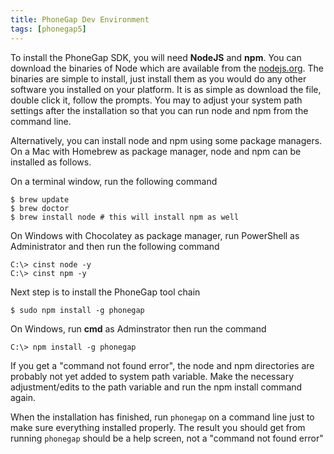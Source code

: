 ```yaml
---
title: PhoneGap Dev Environment
tags: [phonegap5]
---
```



To install the PhoneGap SDK, you will need **NodeJS** and **npm**. You can download the binaries of Node which are available from the [nodejs.org](http://nodejs.org). The binaries are simple to install, just install them as you would do any other software you installed on your platform. It is as simple as download the file, double click it, follow the prompts. You may to adjust your system path settings after the installation so that you can run node and npm from the command line.

Alternatively, you can install node and npm using some package managers. On a Mac with Homebrew as package manager, node and npm can be installed as follows.

On a terminal window, run the following command

~~~
$ brew update
$ brew doctor
$ brew install node # this will install npm as well
~~~

On Windows with Chocolatey as package manager, run PowerShell as Administrator and then run the following command

~~~
C:\> cinst node -y
C:\> cinst npm -y
~~~


Next step is to install the PhoneGap tool chain

~~~
$ sudo npm install -g phonegap
~~~

On Windows, run **cmd** as Adminstrator then run the command

~~~
C:\> npm install -g phonegap
~~~

If you get a "command not found error", the node and npm directories are probably not yet added to system path variable. Make the necessary adjustment/edits to the path variable and run the npm install command again.

When the installation has finished, run `phonegap` on a command line just to make sure everything installed properly. The result you should get from running `phonegap` should be a help screen, not a "command not found error"



